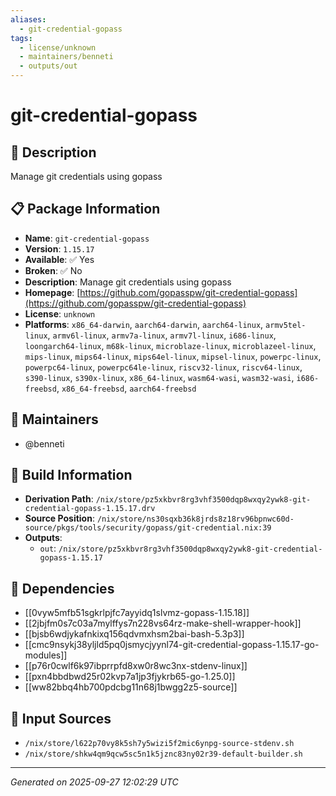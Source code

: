 ```yaml
---
aliases:
  - git-credential-gopass
tags:
  - license/unknown
  - maintainers/benneti
  - outputs/out
---
```


# git-credential-gopass

## 📝 Description

Manage git credentials using gopass

## 📋 Package Information

- **Name**: `git-credential-gopass`
- **Version**: `1.15.17`
- **Available**: ✅ Yes
- **Broken**: ✅ No
- **Description**: Manage git credentials using gopass
- **Homepage**: [https://github.com/gopasspw/git-credential-gopass](https://github.com/gopasspw/git-credential-gopass)
- **License**: `unknown`
- **Platforms**: `x86_64-darwin`, `aarch64-darwin`, `aarch64-linux`, `armv5tel-linux`, `armv6l-linux`, `armv7a-linux`, `armv7l-linux`, `i686-linux`, `loongarch64-linux`, `m68k-linux`, `microblaze-linux`, `microblazeel-linux`, `mips-linux`, `mips64-linux`, `mips64el-linux`, `mipsel-linux`, `powerpc-linux`, `powerpc64-linux`, `powerpc64le-linux`, `riscv32-linux`, `riscv64-linux`, `s390-linux`, `s390x-linux`, `x86_64-linux`, `wasm64-wasi`, `wasm32-wasi`, `i686-freebsd`, `x86_64-freebsd`, `aarch64-freebsd`
## 👥 Maintainers

- @benneti


## 🔧 Build Information

- **Derivation Path**: `/nix/store/pz5xkbvr8rg3vhf3500dqp8wxqy2ywk8-git-credential-gopass-1.15.17.drv`
- **Source Position**: `/nix/store/ns30sqxb36k8jrds8z18rv96bpnwc60d-source/pkgs/tools/security/gopass/git-credential.nix:39`
- **Outputs**:
  - `out`:  `/nix/store/pz5xkbvr8rg3vhf3500dqp8wxqy2ywk8-git-credential-gopass-1.15.17`

## 🔗 Dependencies

- [[0vyw5mfb51sgkrlpjfc7ayyidq1slvmz-gopass-1.15.18]]
- [[2jbjfm0s7c03a7mylffys7n228vs64rz-make-shell-wrapper-hook]]
- [[bjsb6wdjykafnkixq156qdvmxhsm2bai-bash-5.3p3]]
- [[cmc9nsykj38yljld5pq0jsmycjyynl74-git-credential-gopass-1.15.17-go-modules]]
- [[p76r0cwlf6k97ibprrpfd8xw0r8wc3nx-stdenv-linux]]
- [[pxn4bbdbwd25r02kvp7a1jp3fjykrb65-go-1.25.0]]
- [[ww82bbq4hb700pdcbg11n68j1bwgg2z5-source]]

## 📁 Input Sources

- `/nix/store/l622p70vy8k5sh7y5wizi5f2mic6ynpg-source-stdenv.sh`
- `/nix/store/shkw4qm9qcw5sc5n1k5jznc83ny02r39-default-builder.sh`

---
*Generated on 2025-09-27 12:02:29 UTC*
